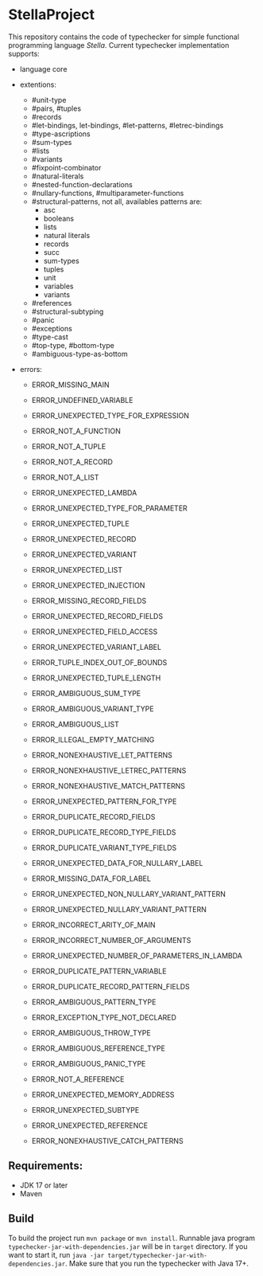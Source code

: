 # StellaProject

This repository contains the code of typechecker for simple functional programming language *Stella*. Current typechecker implementation supports:
- language core
- extentions:
  * #unit-type
  * #pairs, #tuples
  * #records
  * #let-bindings, let-bindings, #let-patterns, #letrec-bindings
  * #type-ascriptions
  * #sum-types
  * #lists
  * #variants
  * #fixpoint-combinator
  * #natural-literals
  * #nested-function-declarations
  * #nullary-functions, #multiparameter-functions
  * #structural-patterns, not all, availables patterns are:
    + asc
    + booleans
    + lists
    + natural literals
    + records
    + succ
    + sum-types
    + tuples
    + unit
    + variables
    + variants
  * #references
  * #structural-subtyping
  * #panic
  * #exceptions
  * #type-cast
  * #top-type, #bottom-type
  * #ambiguous-type-as-bottom

- errors:
	* ERROR_MISSING_MAIN
	* ERROR_UNDEFINED_VARIABLE
	* ERROR_UNEXPECTED_TYPE_FOR_EXPRESSION
	* ERROR_NOT_A_FUNCTION
	* ERROR_NOT_A_TUPLE
	* ERROR_NOT_A_RECORD
	* ERROR_NOT_A_LIST
	* ERROR_UNEXPECTED_LAMBDA
	* ERROR_UNEXPECTED_TYPE_FOR_PARAMETER
	* ERROR_UNEXPECTED_TUPLE
	* ERROR_UNEXPECTED_RECORD
	* ERROR_UNEXPECTED_VARIANT
	* ERROR_UNEXPECTED_LIST
	* ERROR_UNEXPECTED_INJECTION
	* ERROR_MISSING_RECORD_FIELDS
	* ERROR_UNEXPECTED_RECORD_FIELDS
	* ERROR_UNEXPECTED_FIELD_ACCESS
	* ERROR_UNEXPECTED_VARIANT_LABEL
	* ERROR_TUPLE_INDEX_OUT_OF_BOUNDS
	* ERROR_UNEXPECTED_TUPLE_LENGTH
	* ERROR_AMBIGUOUS_SUM_TYPE
	* ERROR_AMBIGUOUS_VARIANT_TYPE
	* ERROR_AMBIGUOUS_LIST
	* ERROR_ILLEGAL_EMPTY_MATCHING
	* ERROR_NONEXHAUSTIVE_LET_PATTERNS
	* ERROR_NONEXHAUSTIVE_LETREC_PATTERNS
	* ERROR_NONEXHAUSTIVE_MATCH_PATTERNS
	* ERROR_UNEXPECTED_PATTERN_FOR_TYPE
	* ERROR_DUPLICATE_RECORD_FIELDS
	* ERROR_DUPLICATE_RECORD_TYPE_FIELDS
	* ERROR_DUPLICATE_VARIANT_TYPE_FIELDS
	
	* ERROR_UNEXPECTED_DATA_FOR_NULLARY_LABEL
	* ERROR_MISSING_DATA_FOR_LABEL
	* ERROR_UNEXPECTED_NON_NULLARY_VARIANT_PATTERN
	* ERROR_UNEXPECTED_NULLARY_VARIANT_PATTERN
	
	* ERROR_INCORRECT_ARITY_OF_MAIN
	* ERROR_INCORRECT_NUMBER_OF_ARGUMENTS
	* ERROR_UNEXPECTED_NUMBER_OF_PARAMETERS_IN_LAMBDA
	
	* ERROR_DUPLICATE_PATTERN_VARIABLE
	* ERROR_DUPLICATE_RECORD_PATTERN_FIELDS
	
	* ERROR_AMBIGUOUS_PATTERN_TYPE
	
	* ERROR_EXCEPTION_TYPE_NOT_DECLARED
	* ERROR_AMBIGUOUS_THROW_TYPE
	* ERROR_AMBIGUOUS_REFERENCE_TYPE 
	* ERROR_AMBIGUOUS_PANIC_TYPE
	* ERROR_NOT_A_REFERENCE
	* ERROR_UNEXPECTED_MEMORY_ADDRESS 
	* ERROR_UNEXPECTED_SUBTYPE
	
	* ERROR_UNEXPECTED_REFERENCE
	
	* ERROR_NONEXHAUSTIVE_CATCH_PATTERNS

## Requirements:
- JDK 17 or later
- Maven

## Build
To build the project run `mvn package` or `mvn install`. Runnable java program `typechecker-jar-with-dependencies.jar` will be in `target` directory. 
If you want to start it, run `java -jar target/typechecker-jar-with-dependencies.jar`. Make sure that you run the typechecker with Java 17+.
